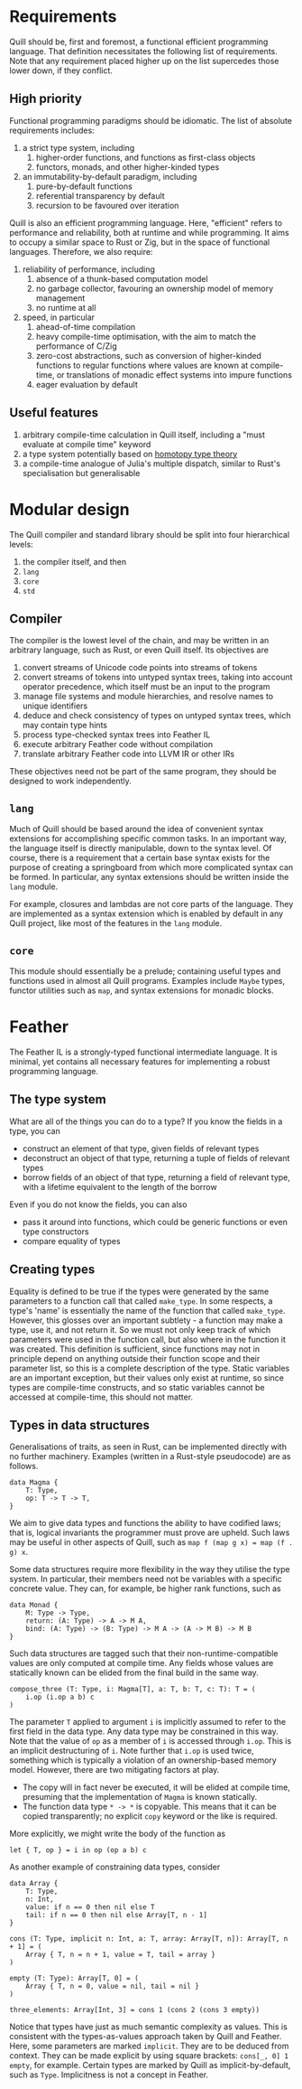 # Requirements

Quill should be, first and foremost, a functional efficient programming language.
That definition necessitates the following list of requirements.
Note that any requirement placed higher up on the list supercedes those lower down, if they conflict.

## High priority

Functional programming paradigms should be idiomatic.
The list of absolute requirements includes:

1. a strict type system, including
   1. higher-order functions, and functions as first-class objects
   2. functors, monads, and other higher-kinded types
2. an immutability-by-default paradigm, including
   1. pure-by-default functions
   2. referential transparency by default
   3. recursion to be favoured over iteration

Quill is also an efficient programming language.
Here, "efficient" refers to performance and reliability, both at runtime and while programming.
It aims to occupy a similar space to Rust or Zig, but in the space of functional languages.
Therefore, we also require:

1. reliability of performance, including
   1. absence of a thunk-based computation model
   2. no garbage collector, favouring an ownership model of memory management
   3. no runtime at all
2. speed, in particular
   1. ahead-of-time compilation
   2. heavy compile-time optimisation, with the aim to match the performance of C/Zig
   3. zero-cost abstractions, such as conversion of higher-kinded functions to regular functions where values are known at compile-time, or translations of monadic effect systems into impure functions
   4. eager evaluation by default

## Useful features

1. arbitrary compile-time calculation in Quill itself, including a "must evaluate at compile time" keyword
2. a type system potentially based on [homotopy type theory](https://homotopytypetheory.org/book/)
3. a compile-time analogue of Julia's multiple dispatch, similar to Rust's specialisation but generalisable

# Modular design

The Quill compiler and standard library should be split into four hierarchical levels:

1. the compiler itself, and then
2. `lang`
3. `core`
4. `std`

## Compiler

The compiler is the lowest level of the chain, and may be written in an arbitrary language, such as Rust, or even Quill itself.
Its objectives are

1. convert streams of Unicode code points into streams of tokens
2. convert streams of tokens into untyped syntax trees, taking into account operator precedence, which itself must be an input to the program
3. manage file systems and module hierarchies, and resolve names to unique identifiers
4. deduce and check consistency of types on untyped syntax trees, which may contain type hints
5. process type-checked syntax trees into Feather IL
6. execute arbitrary Feather code without compilation
7. translate arbitrary Feather code into LLVM IR or other IRs

These objectives need not be part of the same program, they should be designed to work independently.

## `lang`

Much of Quill should be based around the idea of convenient syntax extensions for accomplishing specific common tasks.
In an important way, the language itself is directly manipulable, down to the syntax level.
Of course, there is a requirement that a certain base syntax exists for the purpose of creating a springboard from which more complicated syntax can be formed.
In particular, any syntax extensions should be written inside the `lang` module.

For example, closures and lambdas are not core parts of the language.
They are implemented as a syntax extension which is enabled by default in any Quill project, like most of the features in the `lang` module.

## `core`

This module should essentially be a prelude; containing useful types and functions used in almost all Quill programs.
Examples include `Maybe` types, functor utilities such as `map`, and syntax extensions for monadic blocks.

# Feather

The Feather IL is a strongly-typed functional intermediate language.
It is minimal, yet contains all necessary features for implementing a robust programming language.

## The type system

What are all of the things you can do to a type?
If you know the fields in a type, you can

- construct an element of that type, given fields of relevant types
- deconstruct an object of that type, returning a tuple of fields of relevant types
- borrow fields of an object of that type, returning a field of relevant type, with a lifetime equivalent to the length of the borrow

Even if you do not know the fields, you can also

- pass it around into functions, which could be generic functions or even type constructors
- compare equality of types

## Creating types

Equality is defined to be true if the types were generated by the same parameters to a function call that called `make_type`.
In some respects, a type's 'name' is essentially the name of the function that called `make_type`.
However, this glosses over an important subtlety - a function may make a type, use it, and not return it.
So we must not only keep track of which parameters were used in the function call, but also where in the function it was created.
This definition is sufficient, since functions may not in principle depend on anything outside their function scope and their parameter list, so this is a complete description of the type.
Static variables are an important exception, but their values only exist at runtime, so since types are compile-time constructs, and so static variables cannot be accessed at compile-time, this should not matter.

## Types in data structures

Generalisations of traits, as seen in Rust, can be implemented directly with no further machinery.
Examples (written in a Rust-style pseudocode) are as follows.
```
data Magma {
    T: Type,
    op: T -> T -> T,
}
```
We aim to give data types and functions the ability to have codified laws; that is, logical invariants the programmer must prove are upheld.
Such laws may be useful in other aspects of Quill, such as `map f (map g x) = map (f . g) x`.

Some data structures require more flexibility in the way they utilise the type system.
In particular, their members need not be variables with a specific concrete value.
They can, for example, be higher rank functions, such as
```
data Monad {
    M: Type -> Type,
    return: (A: Type) -> A -> M A,
    bind: (A: Type) -> (B: Type) -> M A -> (A -> M B) -> M B
}
```
Such data structures are tagged such that their non-runtime-compatible values are only computed at compile time.
Any fields whose values are statically known can be elided from the final build in the same way.
```
compose_three (T: Type, i: Magma[T], a: T, b: T, c: T): T = (
    i.op (i.op a b) c
)
```
The parameter `T` applied to argument `i` is implicitly assumed to refer to the first field in the data type.
Any data type may be constrained in this way.
Note that the value of `op` as a member of `i` is accessed through `i.op`.
This is an implicit destructuring of `i`.
Note further that `i.op` is used twice, something which is typically a violation of an ownership-based memory model.
However, there are two mitigating factors at play.

- The copy will in fact never be executed, it will be elided at compile time, presuming that the implementation of `Magma` is known statically.
- The function data type `* -> *` is copyable. This means that it can be copied transparently; no explicit `copy` keyword or the like is required.

More explicitly, we might write the body of the function as
```
let { T, op } = i in op (op a b) c
```
As another example of constraining data types, consider
```
data Array {
    T: Type,
    n: Int,
    value: if n == 0 then nil else T
    tail: if n == 0 then nil else Array[T, n - 1]
}

cons (T: Type, implicit n: Int, a: T, array: Array[T, n]): Array[T, n + 1] = (
    Array { T, n = n + 1, value = T, tail = array }
)

empty (T: Type): Array[T, 0] = (
    Array { T, n = 0, value = nil, tail = nil }
)

three_elements: Array[Int, 3] = cons 1 (cons 2 (cons 3 empty))
```
Notice that types have just as much semantic complexity as values.
This is consistent with the types-as-values approach taken by Quill and Feather.
Here, some parameters are marked `implicit`.
They are to be deduced from context.
They can be made explicit by using square brackets: `cons[_, 0] 1 empty`, for example.
Certain types are marked by Quill as implicit-by-default, such as `Type`.
Implicitness is not a concept in Feather.
